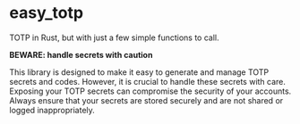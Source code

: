 # easy_totp

TOTP in Rust, but with just a few simple functions to call. 

**BEWARE: handle secrets with caution**

This library is designed to make it easy to generate and manage TOTP secrets and codes. However, it is crucial to handle these secrets with care. Exposing your TOTP secrets can compromise the security of your accounts. Always ensure that your secrets are stored securely and are not shared or logged inappropriately.